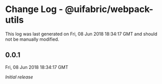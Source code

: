 # Change Log - @uifabric/webpack-utils

This log was last generated on Fri, 08 Jun 2018 18:34:17 GMT and should not be manually modified.

## 0.0.1
Fri, 08 Jun 2018 18:34:17 GMT

*Initial release*

